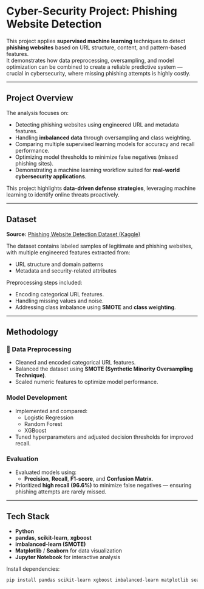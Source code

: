 #  Cyber-Security Project: Phishing Website Detection

This project applies **supervised machine learning** techniques to detect **phishing websites** based on URL structure, content, and pattern-based features.  
It demonstrates how data preprocessing, oversampling, and model optimization can be combined to create a reliable predictive system — crucial in cybersecurity, where missing phishing attempts is highly costly.

---

## Project Overview

The analysis focuses on:
- Detecting phishing websites using engineered URL and metadata features.  
- Handling **imbalanced data** through oversampling and class weighting.  
- Comparing multiple supervised learning models for accuracy and recall performance.  
- Optimizing model thresholds to minimize false negatives (missed phishing sites).  
- Demonstrating a machine learning workflow suited for **real-world cybersecurity applications**.

This project highlights **data-driven defense strategies**, leveraging machine learning to identify online threats proactively.

---

## Dataset

**Source:** [Phishing Website Detection Dataset (Kaggle)](https://www.kaggle.com/datasets/simaanjali/tes-upload)

The dataset contains labeled samples of legitimate and phishing websites, with multiple engineered features extracted from:
- URL structure and domain patterns  
- Metadata and security-related attributes  

Preprocessing steps included:
- Encoding categorical URL features.  
- Handling missing values and noise.  
- Addressing class imbalance using **SMOTE** and **class weighting**.  

---

## Methodology

### 🧹 Data Preprocessing
- Cleaned and encoded categorical URL features.  
- Balanced the dataset using **SMOTE (Synthetic Minority Oversampling Technique)**.  
- Scaled numeric features to optimize model performance.  

###  Model Development
- Implemented and compared:
  - Logistic Regression  
  - Random Forest  
  - XGBoost  
- Tuned hyperparameters and adjusted decision thresholds for improved recall.  

###  Evaluation
- Evaluated models using:
  - **Precision**, **Recall**, **F1-score**, and **Confusion Matrix**.  
- Prioritized **high recall (96.6%)** to minimize false negatives — ensuring phishing attempts are rarely missed.  

---

## Tech Stack

- **Python**  
- **pandas**, **scikit-learn**, **xgboost**  
- **imbalanced-learn (SMOTE)**  
- **Matplotlib** / **Seaborn** for data visualization  
- **Jupyter Notebook** for interactive analysis  

Install dependencies:
```bash
pip install pandas scikit-learn xgboost imbalanced-learn matplotlib seaborn
